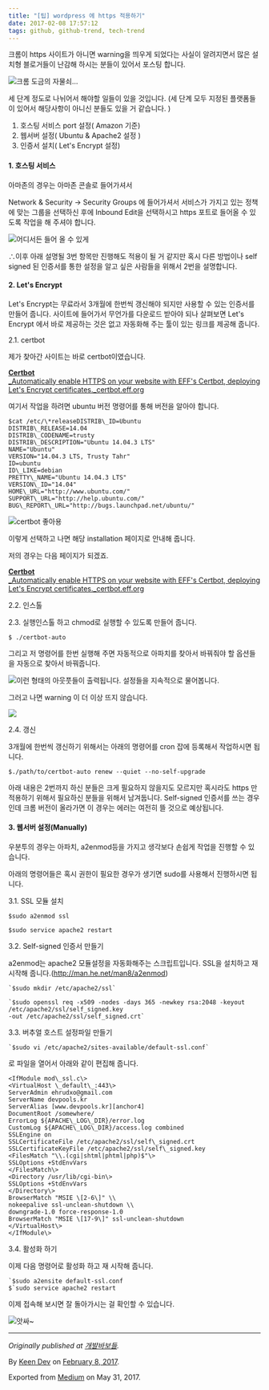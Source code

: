```yaml
---
title: "[팁] wordpress 에 https 적용하기"
date: 2017-02-08 17:57:12
tags: github, github-trend, tech-trend 
---
```



크롬이 https 사이트가 아니면 warning을 띄우게 되었다는 사실이 알려지면서 많은 설치형 블로거들이 난감해 하시는 분들이 있어서 포스팅 합니다.

![][image0]크롬 도금의 자물쇠...

세 단계 정도로 나뉘어서 해야할 일들이 있을 것입니다. (세 단계 모두 지정된 플랫폼들이 있어서 해당사항이 아니신 분들도 있을 거 같습니다. )

1. 호스팅 서비스 port 설정( Amazon 기준)
2. 웹서버 설정( Ubuntu & Apache2 설정 )
3. 인증서 설치( Let's Encrypt 설정)

#### 1\. 호스팅 서비스

아마존의 경우는 아마존 콘솔로 들어가셔서

Network & Security -\> Security Groups 에 들어가셔서 서비스가 가지고 있는 정책에 맞는 그룹을 선택하신 후에 Inbound Edit을 선택하시고 https 포트로 들어올 수 있도록 작업을 해 주셔야 합니다.

![][image1]어디서든 들어 올 수 있게

∴이후 아래 설명될 3번 항목만 진행해도 적용이 될 거 같지만 혹시 다른 방법이나 self signed 된 인증서를 통한 설정을 알고 싶은 사람들을 위해서 2번을 설명합니다.

#### 2\. Let's Encrypt

Let's Encrypt는 무료라서 3개월에 한번씩 갱신해야 되지만 사용할 수 있는 인증서를 만들어 줍니다. 사이트에 들어가서 무언가를 다운로드 받아야 되나 살펴보면 Let's Encrypt 에서 바로 제공하는 것은 없고 자동화해 주는 툴이 있는 링크를 제공해 줍니다.

2.1\. certbot

제가 찾아간 사이트는 바로 certbot이였습니다.

[**Certbot**  
_Automatically enable HTTPS on your website with EFF's Certbot, deploying Let's Encrypt certificates._certbot.eff.org][anchor0][][anchor1]

여기서 작업을 하려면 ubuntu 버전 명령어를 통해 버전을 알아야 합니다.
    
    $cat /etc/\*releaseDISTRIB\_ID=Ubuntu  
    DISTRIB\_RELEASE=14.04  
    DISTRIB\_CODENAME=trusty  
    DISTRIB\_DESCRIPTION="Ubuntu 14.04.3 LTS"  
    NAME="Ubuntu"  
    VERSION="14.04.3 LTS, Trusty Tahr"  
    ID=ubuntu  
    ID\_LIKE=debian  
    PRETTY\_NAME="Ubuntu 14.04.3 LTS"  
    VERSION\_ID="14.04"  
    HOME\_URL="http://www.ubuntu.com/"  
    SUPPORT\_URL="http://help.ubuntu.com/"  
    BUG\_REPORT\_URL="http://bugs.launchpad.net/ubuntu/"

![][image2]certbot 좋아용

이렇게 선택하고 나면 해당 installation 페이지로 안내해 줍니다.

저의 경우는 다음 페이지가 되겠죠.

[**Certbot**  
_Automatically enable HTTPS on your website with EFF's Certbot, deploying Let's Encrypt certificates._certbot.eff.org][anchor2][][anchor3]

2.2\. 인스톨

2.3\. 실행인스톨 하고 chmod로 실행할 수 있도록 만들어 줍니다.
    
    $ ./certbot-auto

그리고 저 명령어를 한번 실행해 주면 자동적으로 아파치를 찾아서 바꿔줘야 할 옵션들을 자동으로 찾아서 바꿔줍니다.

![][image3]이런 형태의 아웃풋들이 출력됩니다. 설정들을 지속적으로 물어봅니다.

그러고 나면 warning 이 더 이상 뜨지 않습니다.

![][image4]

2.4\. 갱신

3개월에 한번씩 갱신하기 위해서는 아래의 명령어를 cron 잡에 등록해서 작업하시면 됩니다.
    
    $./path/to/certbot-auto renew --quiet --no-self-upgrade

아래 내용은 2번까지 하신 분들은 크게 필요하지 않을지도 모르지만 혹시라도 https 만 적용하기 위해서 필요하신 분들을 위해서 남겨둡니다. Self-signed 인증서를 쓰는 경우인데 크롬 버전이 올라가면 이 경우는 에러는 여전히 뜰 것으로 예상됩니다.

#### 3\. 웹서버 설정(Manually)

우분투의 경우는 아파치, a2enmod등을 가지고 생각보다 손쉽게 작업을 진행할 수 있습니다.

아래의 명령어들은 혹시 권한이 필요한 경우가 생기면 sudo를 사용해서 진행하시면 됩니다.

3.1\. SSL 모듈 설치
    
    $sudo a2enmod ssl  
      
    $sudo service apache2 restart

3.2\. Self-signed 인증서 만들기

a2enmod는 apache2 모듈설정을 자동화해주는 스크립트입니다. SSL을 설치하고 재시작해 줍니다.(http://man.he.net/man8/a2enmod)
    
    `$sudo mkdir /etc/apache2/ssl`

    `$sudo openssl req -x509 -nodes -days 365 -newkey rsa:2048 -keyout   
    /etc/apache2/ssl/self_signed.key   
    -out /etc/apache2/ssl/self_signed.crt`

3.3\. 버추얼 호스트 설정파일 만들기
    
    `$sudo vi /etc/apache2/sites-available/default-ssl.conf`

로 파일을 열어서 아래와 같이 편집해 줍니다.
    
    <IfModule mod\_ssl.c\>  
    <VirtualHost \_default\_:443\>  
    ServerAdmin ehrudxo@gmail.com  
    ServerName devpools.kr  
    ServerAlias [www.devpools.kr][anchor4]  
    DocumentRoot /somewhere/  
    ErrorLog ${APACHE\_LOG\_DIR}/error.log  
    CustomLog ${APACHE\_LOG\_DIR}/access.log combined  
    SSLEngine on  
    SSLCertificateFile /etc/apache2/ssl/self\_signed.crt  
    SSLCertificateKeyFile /etc/apache2/ssl/self\_signed.key  
    <FilesMatch "\\.(cgi|shtml|phtml|php)$"\>  
    SSLOptions +StdEnvVars  
    </FilesMatch\>  
    <Directory /usr/lib/cgi-bin\>  
    SSLOptions +StdEnvVars  
    </Directory\>  
    BrowserMatch "MSIE \[2-6\]" \\  
    nokeepalive ssl-unclean-shutdown \\  
    downgrade-1.0 force-response-1.0  
    BrowserMatch "MSIE \[17-9\]" ssl-unclean-shutdown  
    </VirtualHost\>  
    </IfModule\>

3.4\. 활성화 하기

이제 다음 명령어로 활성화 하고 재 시작해 줍니다.
    
    `$sudo a2ensite default-ssl.conf  
    $`sudo service apache2 restart

이제 접속해 보시면 잘 돌아가시는 걸 확인할 수 있습니다.

![][image5]앗싸~

---

_Originally published at _[_개발바보들_][anchor5]_._

By [Keen Dev][anchor6] on [February 8, 2017][anchor7].

Exported from [Medium][anchor8] on May 31, 2017\.


[anchor0]: https://certbot.eff.org/ "https://certbot.eff.org/"
[anchor1]: https://certbot.eff.org/
[anchor2]: https://certbot.eff.org/#ubuntutrusty-apache "https://certbot.eff.org/#ubuntutrusty-apache"
[anchor3]: https://certbot.eff.org/#ubuntutrusty-apache
[anchor4]: http://www.devpools.kr
[anchor5]: http://devpools.kr/2017/02/08/%ed%8c%81-wordpress-%ec%97%90-https-%ec%a0%81%ec%9a%a9%ed%95%98%ea%b8%b0/
[anchor6]: https://medium.com/@keendev
[anchor7]: https://medium.com/p/8a82a9fc3b99
[anchor8]: https://medium.com


[image0]: /images/0*ACiAYqim05SWvx4b.jpg
[image1]: /images/0*ykXSSjjeVhrGmC0a.jpg
[image2]: /images/0*N-2R0VXN9-2fdXgX.jpg
[image3]: /images/0*QlcHGPYZuTB9ib8Q.jpg
[image4]: /images/0*3To5wdPO7eUwQLyM.jpg
[image5]: /images/0*QwF0PVgY4gUT-UDL.jp